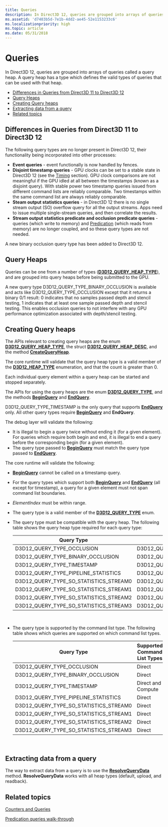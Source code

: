 ```yaml
---
title: Queries
description: In Direct3D 12, queries are grouped into arrays of queries called a query heap. A query heap has a type which defines the valid types of queries that can be used with that heap.
ms.assetid: 'd7403b5d-7e1b-4dd2-ae45-52e1153233c6'
ms.localizationpriority: high
ms.topic: article
ms.date: 05/31/2018
---
```


# Queries

In Direct3D 12, queries are grouped into arrays of queries called a query heap. A query heap has a type which defines the valid types of queries that can be used with that heap.

-   [Differences in Queries from Direct3D 11 to Direct3D 12](#differences-in-queries-from-direct3d-11-to-direct3d-12)
-   [Query Heaps](#query-heaps)
-   [Creating Query heaps](#creating-query-heaps)
-   [Extracting data from a query](#extracting-data-from-a-query)
-   [Related topics](#related-topics)

## Differences in Queries from Direct3D 11 to Direct3D 12

The following query types are no longer present in Direct3D 12, their functionality being incorporated into other processes:

-   **Event queries** - event functionally is now handled by fences.
-   **Disjoint timestamp queries** - GPU clocks can be set to a stable state in Direct3D 12 (see the [Timing](timing.md) section). GPU clock comparisons are not meaningful if the GPU idled at all between the timestamps (known as a disjoint query). With stable power two timestamp queries issued from different command lists are reliably comparable. Two timestamps within the same command list are always reliably comparable.
-   **Steam output statistics queries** - in Direct3D 12 there is no single stream output (SO) overflow query for all the output streams. Apps need to issue multiple single-stream queries, and then correlate the results.
-   **Stream output statistics predicate and occlusion predicate queries** - queries (which write to memory) and [Predication](predication.md) (which reads from memory) are no longer coupled, and so these query types are not needed.

A new binary occlusion query type has been added to Direct3D 12.

## Query Heaps

Queries can be one from a number of types ([**D3D12\_QUERY\_HEAP\_TYPE**](/windows/desktop/api/d3d12/ne-d3d12-d3d12_query_heap_type)), and are grouped into query heaps before being submitted to the GPU.

A new query type D3D12\_QUERY\_TYPE\_BINARY\_OCCLUSION is available and acts like D3D12\_QUERY\_TYPE\_OCCLUSION except that it returns a binary 0/1 result: 0 indicates that no samples passed depth and stencil testing, 1 indicates that at least one sample passed depth and stencil testing. This enables occlusion queries to not interfere with any GPU performance optimization associated with depth/stencil testing.

## Creating Query heaps

The APIs relevant to creating query heaps are the enum [**D3D12\_QUERY\_HEAP\_TYPE**](/windows/desktop/api/d3d12/ne-d3d12-d3d12_query_heap_type), the struct [**D3D12\_QUERY\_HEAP\_DESC**](/windows/desktop/api/d3d12/ns-d3d12-d3d12_query_heap_desc), and the method [**CreateQueryHeap**](/windows/desktop/api/d3d12/nf-d3d12-id3d12device-createqueryheap).

The core runtime will validate that the query heap type is a valid member of the [**D3D12\_HEAP\_TYPE**](/windows/desktop/api/d3d12/ne-d3d12-d3d12_heap_type) enumeration, and that the count is greater than 0.

Each individual query element within a query heap can be started and stopped separately.

The APIs for using the query heaps are the enum [**D3D12\_QUERY\_TYPE**](/windows/desktop/api/d3d12/ne-d3d12-d3d12_query_type), and the methods [**BeginQuery**](/windows/desktop/api/d3d12/nf-d3d12-id3d12graphicscommandlist-beginquery) and [**EndQuery**](/windows/desktop/api/d3d12/nf-d3d12-id3d12graphicscommandlist-endquery).

D3D12\_QUERY\_TYPE\_TIMESTAMP is the only query that supports [**EndQuery**](/windows/desktop/api/d3d12/nf-d3d12-id3d12graphicscommandlist-endquery) only. All other query types require [**BeginQuery**](/windows/desktop/api/d3d12/nf-d3d12-id3d12graphicscommandlist-beginquery) and **EndQuery**.

The debug layer will validate the following:

-   It is illegal to begin a query twice without ending it (for a given element). For queries which require both begin and end, it is illegal to end a query before the corresponding begin (for a given element).
-   The query type passed to [**BeginQuery**](/windows/desktop/api/d3d12/nf-d3d12-id3d12graphicscommandlist-beginquery) must match the query type passed to [**EndQuery**](/windows/desktop/api/d3d12/nf-d3d12-id3d12graphicscommandlist-endquery).

The core runtime will validate the following:

-   [**BeginQuery**](/windows/desktop/api/d3d12/nf-d3d12-id3d12graphicscommandlist-beginquery) cannot be called on a timestamp query.
-   For the query types which support both [**BeginQuery**](/windows/desktop/api/d3d12/nf-d3d12-id3d12graphicscommandlist-beginquery) and [**EndQuery**](/windows/desktop/api/d3d12/nf-d3d12-id3d12graphicscommandlist-endquery) (all except for timestamp), a query for a given element must not span command list boundaries.
-   *ElementIndex* must be within range.
-   The query type is a valid member of the [**D3D12\_QUERY\_TYPE**](/windows/desktop/api/d3d12/ne-d3d12-d3d12_query_type) enum.
-   The query type must be compatible with the query heap. The following table shows the query heap type required for each query type:

    

    | Query Type                                  | Query Heap type                                      |
    |---------------------------------------------|------------------------------------------------------|
    | D3D12\_QUERY\_TYPE\_OCCLUSION               | D3D12\_QUERY\_TYPE\_HEAP\_TYPE\_OCCLUSION            |
    | D3D12\_QUERY\_TYPE\_BINARY\_OCCLUSION       | D3D12\_QUERY\_TYPE\_HEAP\_TYPE\_OCCLUSION            |
    | D3D12\_QUERY\_TYPE\_TIMESTAMP               | D3D12\_QUERY\_TYPE\_HEAP\_TYPE\_TIMESTAMP            |
    | D3D12\_QUERY\_TYPE\_PIPELINE\_STATISTICS    | D3D12\_QUERY\_TYPE\_HEAP\_TYPE\_PIPELINE\_STATISTICS |
    | D3D12\_QUERY\_TYPE\_SO\_STATISTICS\_STREAM0 | D3D12\_QUERY\_TYPE\_HEAP\_TYPE\_SO\_STATISTICS       |
    | D3D12\_QUERY\_TYPE\_SO\_STATISTICS\_STREAM1 | D3D12\_QUERY\_TYPE\_HEAP\_TYPE\_SO\_STATISTICS       |
    | D3D12\_QUERY\_TYPE\_SO\_STATISTICS\_STREAM2 | D3D12\_QUERY\_TYPE\_HEAP\_TYPE\_SO\_STATISTICS       |
    | D3D12\_QUERY\_TYPE\_SO\_STATISTICS\_STREAM3 | D3D12\_QUERY\_TYPE\_HEAP\_TYPE\_SO\_STATISTICS       |

    

     

-   The query type is supported by the command list type. The following table shows which queries are supported on which command list types.

    

    | Query Type                                  | Supported Command List Types |
    |---------------------------------------------|------------------------------|
    | D3D12\_QUERY\_TYPE\_OCCLUSION               | Direct                       |
    | D3D12\_QUERY\_TYPE\_BINARY\_OCCLUSION       | Direct                       |
    | D3D12\_QUERY\_TYPE\_TIMESTAMP               | Direct and Compute           |
    | D3D12\_QUERY\_TYPE\_PIPELINE\_STATISTICS    | Direct                       |
    | D3D12\_QUERY\_TYPE\_SO\_STATISTICS\_STREAM0 | Direct                       |
    | D3D12\_QUERY\_TYPE\_SO\_STATISTICS\_STREAM1 | Direct                       |
    | D3D12\_QUERY\_TYPE\_SO\_STATISTICS\_STREAM2 | Direct                       |
    | D3D12\_QUERY\_TYPE\_SO\_STATISTICS\_STREAM3 | Direct                       |

    

     

## Extracting data from a query

The way to extract data from a query is to use the [**ResolveQueryData**](/windows/desktop/api/d3d12/nf-d3d12-id3d12graphicscommandlist-resolvequerydata) method. **ResolveQueryData** works with all heap types (default, upload, and readback).

## Related topics

<dl> <dt>

[Counters and Queries](counters-and-queries.md)
</dt> <dt>

[Predication queries walk-through](predication-queries.md)
</dt> </dl>

 

 




